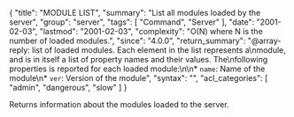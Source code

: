 {
  "title": "MODULE LIST",
  "summary": "List all modules loaded by the server",
  "group": "server",
  "tags": [
    "Command",
    "Server"
  ],
  "date": "2001-02-03",
  "lastmod": "2001-02-03",
  "complexity": "O(N) where N is the number of loaded modules.",
  "since": "4.0.0",
  "return_summary": "@array-reply: list of loaded modules. Each element in the list represents a\nmodule, and is in itself a list of property names and their values. The\nfollowing properties is reported for each loaded module:\n\n*   `name`: Name of the module\n*   `ver`: Version of the module",
  "syntax": "",
  "acl_categories": [
    "admin",
    "dangerous",
    "slow"
  ]
}

Returns information about the modules loaded to the server.

